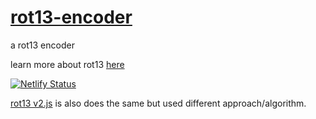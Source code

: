 # [rot13-encoder](https://rot13-encoder.netlify.app/)
a rot13 encoder

learn more about rot13 [here](https://en.wikipedia.org/wiki/ROT13)  

[![Netlify Status](https://api.netlify.com/api/v1/badges/b06646fb-ba59-46d8-954d-e9f46287adc0/deploy-status)](https://app.netlify.com/sites/rot13-encoder/deploys)

[rot13 v2.js](https://github.com/trinitysenpai/rot13-encoder/blob/master/rot13%20v2.js) is also does the same but used different approach/algorithm.
